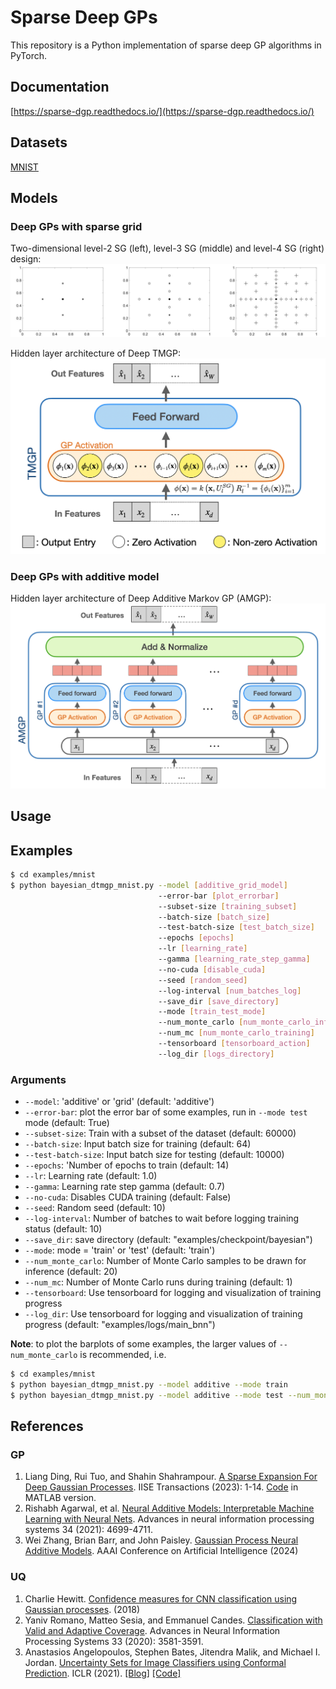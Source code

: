 # Sparse Deep GPs
This repository is a Python implementation of sparse deep GP algorithms in PyTorch.

## Documentation
[https://sparse-dgp.readthedocs.io/](https://sparse-dgp.readthedocs.io/)

## Datasets
[MNIST](https://pytorch.org/vision/0.17/generated/torchvision.datasets.MNIST.html)

## Models

### Deep GPs with sparse grid
Two-dimensional level-2 SG (left), level-3 SG (middle) and level-4 SG (right) design:
![Sparse grid](assets/sparsegrid.png)

Hidden layer architecture of Deep TMGP:
![Tensor Markov GP designed with sparse grid](assets/TMGP.png)

### Deep GPs with additive model
Hidden layer architecture of Deep Additive Markov GP (AMGP):
![AMGP](assets/AMGP.png)

## Usage

## Examples
```bash
$ cd examples/mnist
$ python bayesian_dtmgp_mnist.py --model [additive_grid_model]
                                 --error-bar [plot_errorbar]
                                 --subset-size [training_subset]
                                 --batch-size [batch_size]
                                 --test-batch-size [test_batch_size]
                                 --epochs [epochs]
                                 --lr [learning_rate]
                                 --gamma [learning_rate_step_gamma]
                                 --no-cuda [disable_cuda]
                                 --seed [random_seed]
                                 --log-interval [num_batches_log]
                                 --save_dir [save_directory]
                                 --mode [train_test_mode]
                                 --num_monte_carlo [num_monte_carlo_inference]
                                 --num_mc [num_monte_carlo_training]
                                 --tensorboard [tensorboard_action]
                                 --log_dir [logs_directory]
```

### Arguments
- `--model`: 'additive' or 'grid' (default: 'additive')
- `--error-bar`: plot the error bar of some examples, run in `--mode test` mode (default: True)
- `--subset-size`: Train with a subset of the dataset (default: 60000)
- `--batch-size`: Input batch size for training (default: 64)
- `--test-batch-size`: Input batch size for testing (default: 10000)
- `--epochs`: 'Number of epochs to train (default: 14)
- `--lr`: Learning rate (default: 1.0)
- `--gamma`: Learning rate step gamma (default: 0.7)
- `--no-cuda`: Disables CUDA training (default: False)
- `--seed`: Random seed (default: 10)
- `--log-interval`: Number of batches to wait before logging training status (default: 10)
- `--save_dir`: save directory (default: "examples/checkpoint/bayesian")
- `--mode`: mode = 'train' or 'test' (default: 'train')
- `--num_monte_carlo`: Number of Monte Carlo samples to be drawn for inference (default: 20)
- `--num_mc`: Number of Monte Carlo runs during training (default: 1)
- `--tensorboard`: Use tensorboard for logging and visualization of training progress
- `--log_dir`: Use tensorboard for logging and visualization of training progress (default: "examples/logs/main_bnn")


**Note**: to plot the barplots of some examples, the larger values of `--num_monte_carlo` is recommended, i.e.
```bash
$ cd examples/mnist
$ python bayesian_dtmgp_mnist.py --model additive --mode train
$ python bayesian_dtmgp_mnist.py --model additive --mode test --num_monte_carlo 100 --error-bar True
```

## References
### GP
1. Liang Ding, Rui Tuo, and Shahin Shahrampour. [A Sparse Expansion For Deep Gaussian Processes](https://www.tandfonline.com/doi/pdf/10.1080/24725854.2023.2210629). IISE Transactions (2023): 1-14. [Code](https://github.com/ldingaa/DGP_Sparse_Expansion) in MATLAB version.
2. Rishabh Agarwal, et al. [Neural Additive Models: Interpretable Machine Learning with Neural Nets](https://proceedings.neurips.cc/paper/2021/file/251bd0442dfcc53b5a761e050f8022b8-Paper.pdf). Advances in neural information processing systems 34 (2021): 4699-4711.
3. Wei Zhang, Brian Barr, and John Paisley. [Gaussian Process Neural Additive Models](https://arxiv.org/pdf/2402.12518.pdf). AAAI Conference on Artificial Intelligence (2024)

### UQ
1. Charlie Hewitt. [Confidence measures for CNN classification using Gaussian processes](https://chewitt.me/Papers/CTH-CNN-Conf-2018.pdf). (2018)
2. Yaniv Romano, Matteo Sesia, and Emmanuel Candes. [Classification with Valid and Adaptive Coverage](https://proceedings.neurips.cc/paper/2020/file/244edd7e85dc81602b7615cd705545f5-Paper.pdf). Advances in Neural Information Processing Systems 33 (2020): 3581-3591.
3. Anastasios Angelopoulos, Stephen Bates, Jitendra Malik, and Michael I. Jordan. [Uncertainty Sets for Image Classifiers using Conformal Prediction](https://openreview.net/pdf?id=eNdiU_DbM9). ICLR (2021). [[Blog]](https://people.eecs.berkeley.edu/~angelopoulos/blog/posts/conformal-classification/)  [[Code]](https://github.com/aangelopoulos/conformal_classification)